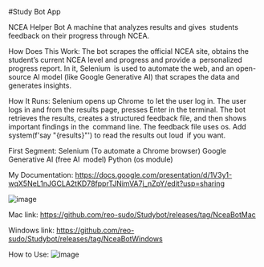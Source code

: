 #Study Bot App


NCEA Helper Bot A machine that analyzes results and gives students feedback on their progress through NCEA.

How Does This Work: The bot scrapes the official NCEA site, obtains the student’s current NCEA level and progress and provide a personalized progress report. In it, Selenium is used to automate the web, and an open-source AI model (like Google Generative AI) that scrapes the data and generates insights.

How It Runs: Selenium opens up Chrome to let the user log in. The user logs in and from the results page, presses Enter in the terminal. The bot retrieves the results, creates a structured feedback file, and then shows important findings in the command line. The feedback file uses os. Add system(f'say "{results}"') to read the results out loud if you want.

First Segment: Selenium (To automate a Chrome browser) Google Generative AI (free AI model) Python (os module)

My Documentation:
https://docs.google.com/presentation/d/1V3y1-wqX5NeL1nJGCLA2tKD78fpprTJNimVA7j_nZpY/edit?usp=sharing


![image](https://github.com/user-attachments/assets/5d911ef7-ce0b-4a1f-84d6-181fce356dae)


Mac link: 
https://github.com/reo-sudo/Studybot/releases/tag/NceaBotMac

Windows link: 
https://github.com/reo-sudo/Studybot/releases/tag/NceaBotWindows

How to Use:
![image](https://github.com/user-attachments/assets/f64d1aee-38a2-482f-8736-0d61df33d0be)


